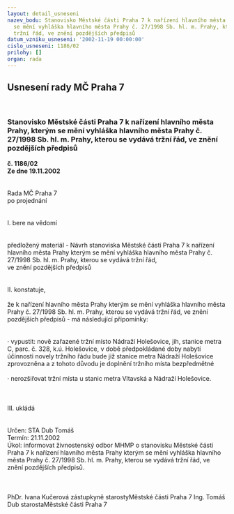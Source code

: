 ```yaml
---
layout: detail_usneseni
nazev_bodu: Stanovisko Městské části Praha 7 k nařízení hlavního města Prahy, kterým
  se mění vyhláška hlavního města Prahy č. 27/1998 Sb. hl. m. Prahy, kterou se vydává
  tržní řád, ve znění pozdějších předpisů
datum_vzniku_usneseni: '2002-11-19 00:00:00'
cislo_usneseni: 1186/02
prilohy: []
organ: rada
---
```

<div id="ucUsn_pList" class="usn">
	<span><h2>Usnesení rady MČ Praha 7 </h2>
<br></span><div class="standBody">
<span><h3>Stanovisko Městské části Praha 7 k nařízení hlavního města Prahy, kterým se mění vyhláška hlavního města Prahy č. 27/1998 Sb. hl. m. Prahy, kterou se vydává tržní řád, ve znění pozdějších předpisů</h3></span><div class="center">
		<strong>č. 1186/02</strong><br>
	</div>
<div class="center">
		<strong>Ze dne 19.11.2002</strong><br><br>
	</div>
<br>Rada MČ Praha 7<br>po projednání<br><br><br>I.	bere na vědomí<br><br> <br>předložený materiál - Návrh stanoviska Městské části Praha 7 k nařízení hlavního města Prahy kterým se mění vyhláška hlavního města Prahy č. 27/1998 Sb. hl. m. Prahy, kterou se vydává tržní řád, <br>ve znění pozdějších předpisů<br><br><br>II.	konstatuje,<br><br>že k nařízení hlavního města Prahy kterým se mění vyhláška hlavního města Prahy č. 27/1998 Sb. hl. m. Prahy, kterou se vydává tržní řád, ve znění pozdějších předpisů - má následující připomínky:<br><br><br>·	vypustit: nově zařazené tržní místo Nádraží Holešovice, jih, stanice metra C, parc. č. 328, k.ú. Holešovice, v době předpokládané doby nabytí účinnosti novely tržního řádu bude již stanice metra Nádraží Holešovice zprovozněna a z tohoto důvodu je doplnění tržního místa bezpředmětné<br><br>·	nerozšiřovat tržní místa u stanic metra Vltavská a Nádraží Holešovice.<br><br><br><br>III.	ukládá <br><br> <br>Určen:	STA Dub Tomáš<br>Termín: 21.11.2002<br>Úkol:	informovat živnostenský odbor MHMP o stanovisku Městské části Praha 7 k nařízení hlavního města Prahy kterým se mění vyhláška hlavního města Prahy č. 27/1998 Sb. hl. m. Prahy, kterou se vydává tržní řád, ve znění pozdějších předpisů.<br> <br> <br>	<br>PhDr. Ivana Kučerová zástupkyně starostyMěstské části Praha 7	Ing. Tomáš Dub starostaMěstské části Praha 7<br>	<br><br>
</div>
</div>